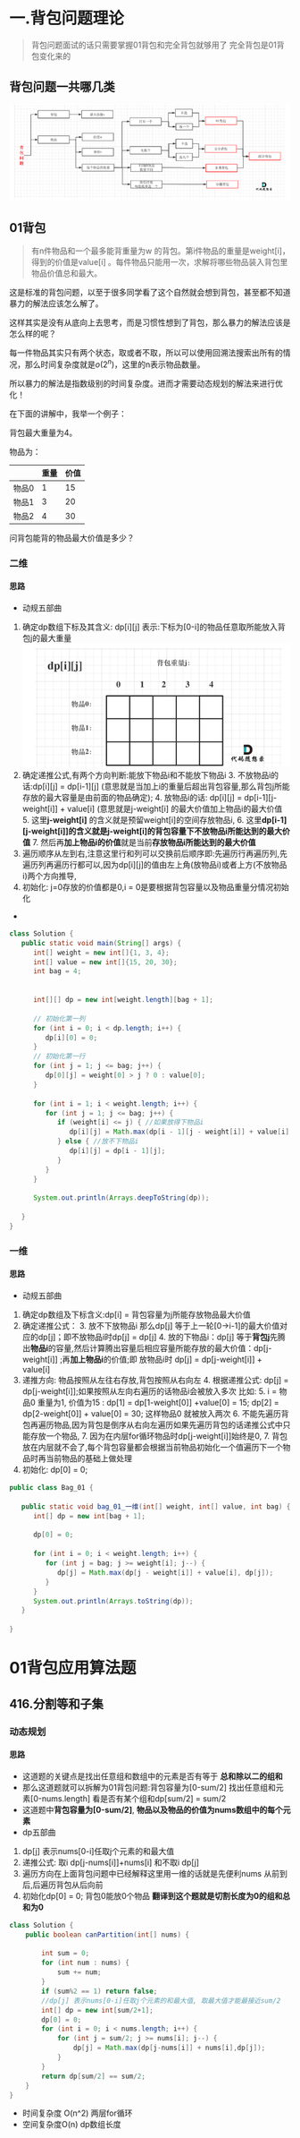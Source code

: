# 一.背包问题理论
> 背包问题面试的话只需要掌握01背包和完全背包就够用了
> 完全背包是01背包变化来的

## 背包问题一共哪几类
![img_13.png](img_13.png)

## 01背包
>有n件物品和一个最多能背重量为w 的背包。第i件物品的重量是weight[i]，得到的价值是value[i] 。每件物品只能用一次，求解将哪些物品装入背包里物品价值总和最大。

这是标准的背包问题，以至于很多同学看了这个自然就会想到背包，甚至都不知道暴力的解法应该怎么解了。

这样其实是没有从底向上去思考，而是习惯性想到了背包，那么暴力的解法应该是怎么样的呢？

每一件物品其实只有两个状态，取或者不取，所以可以使用回溯法搜索出所有的情况，那么时间复杂度就是$o(2^n)$，这里的n表示物品数量。

所以暴力的解法是指数级别的时间复杂度。进而才需要动态规划的解法来进行优化！

在下面的讲解中，我举一个例子：

背包最大重量为4。

物品为：

|  |重量|价值|
|--|--|--|
|物品0|1|15|
|物品1|3|20|
|物品2|4|30|

问背包能背的物品最大价值是多少？

### 二维
#### 思路
- 动规五部曲
1. 确定dp数组下标及其含义: dp[i][j] 表示:下标为[0-i]的物品任意取所能放入背包j的最大重量
![img_14.png](img_14.png)
2. 确定递推公式,有两个方向判断:能放下物品i和不能放下物品i
   3. 不放物品i的话:dp[i][j] = dp[i-1][j] (意思就是当加上i的重量后超出背包容量,那么背包j所能存放的最大容量是由前面的物品确定);
   4. 放物品i的话: dp[i][j] = dp[i-1][j-weight[i]] + value[i] (意思就是j-weight[i] 的最大价值加上物品i的最大价值
      5. 这里**j-weight[i]** 的含义就是预留weight[i]的空间存放物品i,
      6. 这里**dp[i-1][j-weight[i]]**的含义就是**j-weight[i]的背包容量下不放物品i所能达到的最大价值** 
      7. 然后再**加上物品i的价值**就是当前**存放物品i所能达到的最大价值**
3. 遍历顺序从左到右,注意这里行和列可以交换前后顺序即:先遍历行再遍历列,先遍历列再遍历行都可以,因为dp[i][j]的值由左上角(放物品i)或者上方(不放物品i)两个方向推导,
4. 初始化: j=0存放的价值都是0,i = 0是要根据背包容量以及物品重量分情况初始化

- 

```java
class Solution {
   public static void main(String[] args) {
      int[] weight = new int[]{1, 3, 4};
      int[] value = new int[]{15, 20, 30};
      int bag = 4;


      int[][] dp = new int[weight.length][bag + 1];

      // 初始化第一列
      for (int i = 0; i < dp.length; i++) {
         dp[i][0] = 0;
      }
      // 初始化第一行
      for (int j = 1; j <= bag; j++) {
         dp[0][j] = weight[0] > j ? 0 : value[0];
      }

      for (int i = 1; i < weight.length; i++) {
         for (int j = 1; j <= bag; j++) {
            if (weight[i] <= j) { //如果放得下物品i 
               dp[i][j] = Math.max(dp[i - 1][j - weight[i]] + value[i], dp[i - 1][j]);
            } else { //放不下物品i
               dp[i][j] = dp[i - 1][j];
            }
         }
      }

      System.out.println(Arrays.deepToString(dp));

   }
}
```
### 一维
#### 思路
- 动规五部曲
1. 确定dp数组及下标含义:dp[i] = 背包容量为j所能存放物品最大价值
2. 确定递推公式：
   3. 放不下放物品i 那么dp[j] 等于上一轮[0->i-1]的最大价值对应的dp[j]；即不放物品i时dp[j] = dp[j]
   4. 放的下物品i：dp[j] 等于**背包j**先腾出**物品i**的容量,然后计算腾出容量后相应容量所能存放的最大价值：dp[j-weight[i]] ;再**加上物品i**的价值;即 放物品i时 dp[j] = dp[j-weight[i]] + value[i]
3. 递推方向: 物品按照从左往右存放,背包按照从右向左
   4. 根据递推公式: dp[j] = dp[j-weight[i]];如果按照从左向右遍历的话物品i会被放入多次 比如:
      5. i = 物品0 重量为1, 价值为15 : dp[1] = dp[1-weight[0]] +value[0] = 15; dp[2] = dp[2-weight[0]] + value[0] = 30; 这样物品0 就被放入两次
   6. 不能先遍历背包再遍历物品,因为背包是倒序从右向左遍历如果先遍历背包的话递推公式中只能存放一个物品,
      7. 因为在内层for循环物品时dp[j-weight[i]]始终是0,
      7. 背包放在内层就不会了,每个背包容量都会根据当前物品初始化一个值遍历下一个物品时再当前物品的基础上做处理
7. 初始化: dp[0] = 0;

```java
public class Bag_01 {
    
   public static void bag_01_一维(int[] weight, int[] value, int bag) {
      int[] dp = new int[bag + 1];

      dp[0] = 0;

      for (int i = 0; i < weight.length; i++) {
         for (int j = bag; j >= weight[i]; j--) {
            dp[j] = Math.max(dp[j - weight[i]] + value[i], dp[j]);
         }
      }
      System.out.println(Arrays.toString(dp));
   }

}

```

# 01背包应用算法题
## 416.分割等和子集
### 动态规划
#### 思路
- 这道题的关键点是找出任意组和数组中的元素是否有等于 **总和除以二的组和**
- 那么这道题就可以拆解为01背包问题:背包容量为[0-sum/2] 找出任意组和元素[0-nums.length] 看是否有某个组和dp[sum/2] = sum/2
- 这道题中**背包容量为[0-sum/2]**, **物品以及物品的价值为nums数组中的每个元素**
- dp五部曲
1. dp[j] 表示nums[0-i]任取j个元素的和最大值
2. 递推公式: 取i dp[j-nums[i]]+nums[i] 和不取i dp[j]
3. 遍历方向在上面背包问题中已经解释这里用一维的话就是先便利nums 从前到后,后遍历背包从后向前
4. 初始化dp[0] = 0; 背包0能放0个物品 **翻译到这个题就是切割长度为0的组和总和为0**

```java
class Solution {
    public boolean canPartition(int[] nums) {

        int sum = 0;
        for (int num : nums) {
            sum += num;
        }
        if (sum%2 == 1) return false;
        //dp[j] 表示nums[0-i]任取j个元素的和最大值, 取最大值才能最接近sum/2
        int[] dp = new int[sum/2+1];
        dp[0] = 0;
        for (int i = 0; i < nums.length; i++) {
            for (int j = sum/2; j >= nums[i]; j--) {
                dp[j] = Math.max(dp[j-nums[i]] + nums[i],dp[j]);
            }
        }
        return dp[sum/2] == sum/2;
    }
}
```

- 时间复杂度 O(n^2) 两层for循环
- 空间复杂度O(n) dp数组长度

